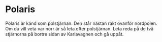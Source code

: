 # Polaris

Polaris är känd som polstjärnan. Den står nästan rakt ovanför nordpolen. Om du
vill veta var norr är så leta efter polstjärnan. Leta reda på de två stjärnorna
på bortre sidan av Karlavagnen och gå uppåt.
